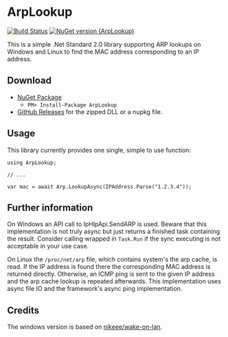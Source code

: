 # ArpLookup

[![Build Status](https://dev.azure.com/georg-jung/ArpLookup/_apis/build/status/georg-jung.ArpLookup?branchName=master)](https://dev.azure.com/georg-jung/ArpLookup/_build/latest?definitionId=1&branchName=master)
[![NuGet version (ArpLookup)](https://img.shields.io/nuget/v/ArpLookup.svg?style=flat)](https://www.nuget.org/packages/ArpLookup/)

This is a simple .Net Standard 2.0 library supporting ARP lookups on Windows and Linux to find the MAC address corresponding to an IP address.

## Download

* [NuGet Package](https://www.nuget.org/packages/ArpLookup/)
  * `PM> Install-Package ArpLookup`
* [GitHub Releases](https://github.com/georg-jung/ArpLookup/releases/latest) for the zipped DLL or a nupkg file.

## Usage

This library currently provides one single, simple to use function:

    using ArpLookup;

    // ...

    var mac = await Arp.LookupAsync(IPAddress.Parse("1.2.3.4"));

## Further information

On Windows an API call to IpHlpApi.SendARP is used. Beware that this implementation is not truly async but just returns a finished task containing the result. Consider calling wrapped in `Task.Run` if the sync executing is not acceptable in your use case.

On Linux the `/proc/net/arp` file, which contains system's the arp cache, is read. If the IP address is found there the corresponding MAC address is returned directly.
Otherwise, an ICMP ping is sent to the given IP address and the arp cache lookup is repeated afterwards. This implementation uses async file IO and the framework's async ping implementation.

## Credits

The windows version is based on [nikeee/wake-on-lan](https://github.com/nikeee/wake-on-lan).